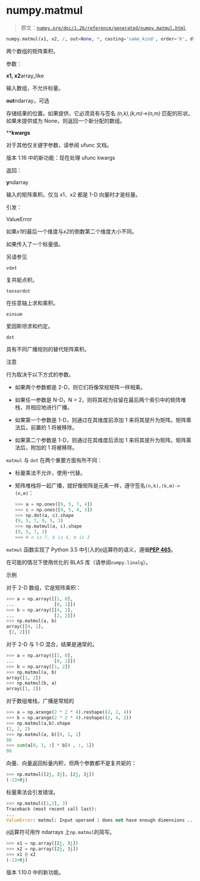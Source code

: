 # numpy.matmul

> 原文：[`numpy.org/doc/1.26/reference/generated/numpy.matmul.html`](https://numpy.org/doc/1.26/reference/generated/numpy.matmul.html)

```py
numpy.matmul(x1, x2, /, out=None, *, casting='same_kind', order='K', dtype=None, subok=True[, signature, extobj, axes, axis]) = <ufunc 'matmul'>
```

两个数组的矩阵乘积。

参数：

**x1, x2**array_like

输入数组，不允许标量。

**out**ndarray，可选

存储结果的位置。如果提供，它必须具有与签名 *(n,k),(k,m)->(n,m)* 匹配的形状。如果未提供或为 None，则返回一个新分配的数组。

****kwargs**

对于其他仅关键字参数，请参阅 ufunc 文档。

版本 1.16 中的新功能：现在处理 ufunc kwargs

返回：

**y**ndarray

输入的矩阵乘积。仅当 x1、x2 都是 1-D 向量时才是标量。

引发：

ValueError

如果*x1*的最后一个维度与*x2*的倒数第二个维度大小不同。

如果传入了一个标量值。

另请参见

`vdot`

复共轭点积。

`tensordot`

在任意轴上求和乘积。

`einsum`

爱因斯坦求和约定。

`dot`

具有不同广播规则的替代矩阵乘积。

注意

行为取决于以下方式的参数。

+   如果两个参数都是 2-D，则它们将像常规矩阵一样相乘。

+   如果任一参数是 N-D，N > 2，则将其视为驻留在最后两个索引中的矩阵堆栈，并相应地进行广播。

+   如果第一个参数是 1-D，则通过在其维度前添加 1 来将其提升为矩阵。矩阵乘法后，前置的 1 将被移除。

+   如果第二个参数是 1-D，则通过在其维度后添加 1 来将其提升为矩阵。矩阵乘法后，附加的 1 将被移除。

`matmul` 与 `dot` 在两个重要方面有所不同：

+   标量乘法不允许，使用`*`代替。

+   矩阵堆栈将一起广播，就好像矩阵是元素一样，遵守签名`(n,k),(k,m)->(n,m)`：

    ```py
    >>> a = np.ones([9, 5, 7, 4])
    >>> c = np.ones([9, 5, 4, 3])
    >>> np.dot(a, c).shape
    (9, 5, 7, 9, 5, 3)
    >>> np.matmul(a, c).shape
    (9, 5, 7, 3)
    >>> # n is 7, k is 4, m is 3 
    ```

`matmul` 函数实现了 Python 3.5 中引入的`@`运算符的语义，遵循[**PEP 465**](https://peps.python.org/pep-0465/)。

在可能的情况下使用优化的 BLAS 库（请参阅`numpy.linalg`）。

示例

对于 2-D 数组，它是矩阵乘积：

```py
>>> a = np.array([[1, 0],
...               [0, 1]])
>>> b = np.array([[4, 1],
...               [2, 2]])
>>> np.matmul(a, b)
array([[4, 1],
 [2, 2]]) 
```

对于 2-D 与 1-D 混合，结果是通常的。

```py
>>> a = np.array([[1, 0],
...               [0, 1]])
>>> b = np.array([1, 2])
>>> np.matmul(a, b)
array([1, 2])
>>> np.matmul(b, a)
array([1, 2]) 
```

对于数组堆栈，广播是常规的

```py
>>> a = np.arange(2 * 2 * 4).reshape((2, 2, 4))
>>> b = np.arange(2 * 2 * 4).reshape((2, 4, 2))
>>> np.matmul(a,b).shape
(2, 2, 2)
>>> np.matmul(a, b)[0, 1, 1]
98
>>> sum(a[0, 1, :] * b[0 , :, 1])
98 
```

向量、向量返回标量内积，但两个参数都不是复共轭的：

```py
>>> np.matmul([2j, 3j], [2j, 3j])
(-13+0j) 
```

标量乘法会引发错误。

```py
>>> np.matmul([1,2], 3)
Traceback (most recent call last):
...
ValueError: matmul: Input operand 1 does not have enough dimensions ... 
```

`@`运算符可用作 ndarrays 上`np.matmul`的简写。

```py
>>> x1 = np.array([2j, 3j])
>>> x2 = np.array([2j, 3j])
>>> x1 @ x2
(-13+0j) 
```

版本 1.10.0 中的新功能。
